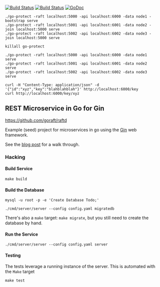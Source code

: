[![Build Status](https://travis-ci.org/benschw/go-protect.svg)](https://travis-ci.org/benschw/go-protect)
[![Build Status](https://drone.io/github.com/benschw/go-protect/status.png)](https://drone.io/github.com/benschw/go-protect/latest)
[![GoDoc](http://godoc.org/github.com/benschw/go-protect?status.png)](http://godoc.org/github.com/benschw/go-protect)

	./go-protect -raft localhost:5000 -api localhost:6000 -data node1 -bootstrap serve
	./go-protect -raft localhost:5001 -api localhost:6001 -data node2 -join localhost:5000 serve
	./go-protect -raft localhost:5002 -api localhost:6002 -data node3 -join localhost:5000 serve

	killall go-protect

	./go-protect -raft localhost:5000 -api localhost:6000 -data node1 serve
	./go-protect -raft localhost:5001 -api localhost:6001 -data node2 serve
	./go-protect -raft localhost:5002 -api localhost:6002 -data node3 serve

	curl -H "Content-Type: application/json" -d '{"id":"xyz","key":"blahblahblah"}' http://localhost:6000/key
	curl http://localhost:6000/key/xyz

## REST Microservice in Go for Gin

https://github.com/goraft/raftd

Example (seed) project for microservices in go using the [Gin](http://gin-gonic.github.io/gin/) web framework.


See the [blog post](http://txt.fliglio.com) for a walk through.

### Hacking

#### Build Service
	
	make build

#### Build the Database

	mysql -u root -p -e 'Create Database Todo;'

	./cmd/server/server --config config.yaml migratedb

There's also a `make` target: `make migrate`, but you still need to create the database by hand.

#### Run the Service

	./cmd/server/server --config config.yaml server

#### Testing
The tests leverage a running instance of the server. This is automated with the `Make` target

	make test
